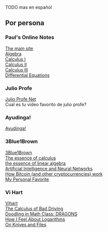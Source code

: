 TODO mas en español

## Por persona

### Paul's Online Notes
[The main site](http://tutorial.math.lamar.edu/)  
[Algebra](http://tutorial.math.lamar.edu/Classes/Alg/Alg.aspx)  
[Calculus I](http://tutorial.math.lamar.edu/Classes/CalcI/CalcI.aspx)  
[Calculus II](http://tutorial.math.lamar.edu/Classes/CalcII/CalcII.aspx)  
[Calculus III](http://tutorial.math.lamar.edu/Classes/CalcIII/CalcIII.aspx)  
[Differential Equations](http://tutorial.math.lamar.edu/Classes/DE/DE.aspx)  

### Julio Profe
[Julio Profe Net](https://www.youtube.com/user/julioprofe)  
Cual es tu video favorito de julio profe?

### Ayudinga!
[Ayudinga!](https://www.youtube.com/user/ayudinga)  

### 3Blue1Brown
[3Blue1Brown](https://www.youtube.com/channel/UCYO_jab_esuFRV4b17AJtAw)  
[The essence of calculus](https://www.youtube.com/watch?v=WUvTyaaNkzM&list=PL0-GT3co4r2wlh6UHTUeQsrf3mlS2lk6x)  
[the essence of linear algebra](https://www.youtube.com/watch?v=kjBOesZCoqc&list=PL0-GT3co4r2y2YErbmuJw2L5tW4Ew2O5B)  
[Artificial Intelligence and Neural Networks](https://www.youtube.com/watch?v=aircAruvnKk&list=PLZHQObOWTQDNU6R1_67000Dx_ZCJB-3pi)  
[How Bitcoin (and other cryptocurrencies) work](https://www.youtube.com/watch?v=bBC-nXj3Ng4)  
[My Personal Favorite](https://www.youtube.com/watch?v=sULa9Lc4pck)

### Vi Hart
[Vihart](https://www.youtube.com/user/Vihart)  
[The Calculus of Bad Driving](https://www.youtube.com/watch?v=pI62ANEGK6Q)  
[Doodling in Math Class: DRAGONS](https://www.youtube.com/watch?v=EdyociU35u8)  
[How I Feel About Logarithms](https://www.youtube.com/watch?v=N-7tcTIrers)  
[On Knives and Files](https://www.youtube.com/watch?v=xujIDia0oug)  

